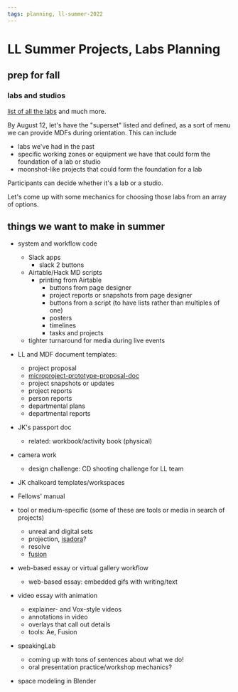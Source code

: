 ```yaml
---
tags: planning, ll-summer-2022
---
```


# LL Summer Projects, Labs Planning

## prep for fall

### labs and studios

[list of all the labs](https://hackmd.io/K2_yOaeEQbG38m3GUmf_gg) and much more.

By August 12, let's have the "superset" listed and defined, as a sort of menu we can provide MDFs during orientation. This can include 
- labs we've had in the past
- specific working zones or equipment we have that could form the foundation of a lab or studio
- moonshot-like projects that could form the foundation for a lab

Participants can decide whether it's a lab or a studio.

Let's come up with some mechanics for choosing those labs from an array of options.


## things we want to make in summer

- system and workflow code
    - Slack apps
        - slack 2 buttons
    - Airtable/Hack MD scripts
        - printing from Airtable
            - buttons from page designer
            - project reports or snapshots from page designer
            - buttons from a script (to have lists rather than multiples of one)
            - posters
            - timelines
            - tasks and projects
    - tighter turnaround for media during live events
- LL and MDF document templates:
    - project proposal
    - [microproject-prototype-proposal-doc](/vuNtEiTyRhyGEVlRT9tfag)
    - project snapshots or updates
    - project reports
    - person reports
    - departmental plans
    - departmental reports
- JK's passport doc 
    - related: workbook/activity book (physical)
- camera work
    - design challenge: CD shooting challenge for LL team
- JK chalkoard templates/workspaces

- Fellows' manual 

- tool or medium-specific (some of these are tools or media in search of projects)
    - unreal and digital sets
    - projection, [isadora](https://troikatronix.com/)?
    - resolve
    - [fusion](https://www.blackmagicdesign.com/products/fusion/)

- web-based essay or virtual gallery workflow
    - web-based essay: embedded gifs with writing/text

- video essay with animation
    - explainer- and Vox-style videos
    - annotations in video
    - overlays that call out details
    - tools: Ae, Fusion

- speakingLab
    - coming up with tons of sentences about what we do!
    - oral presentation practice/workshop mechanics?

- space modeling in Blender

